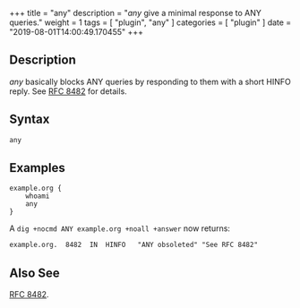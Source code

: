 +++
title = "any"
description = "*any* give a minimal response to ANY queries."
weight = 1
tags = [ "plugin", "any" ]
categories = [ "plugin" ]
date = "2019-08-01T14:00:49.170455"
+++

## Description

*any* basically blocks ANY queries by responding to them with a short HINFO reply. See [RFC
8482](https://tools.ietf.org/html/rfc8482) for details.

## Syntax

~~~ txt
any
~~~

## Examples

~~~ corefile
example.org {
    whoami
    any
}
~~~

A `dig +nocmd ANY example.org +noall +answer` now returns:

~~~ txt
example.org.  8482	IN	HINFO	"ANY obsoleted" "See RFC 8482"
~~~

## Also See

[RFC 8482](https://tools.ietf.org/html/rfc8482).
